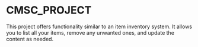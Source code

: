 # CMSC_PROJECT
This project offers functionality similar to an item inventory system. It allows you to list all your items, remove any unwanted ones, and update the content as needed.
